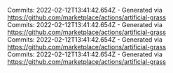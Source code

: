 Commits: 2022-02-12T13:41:42.654Z - Generated via https://github.com/marketplace/actions/artificial-grass
<br>
Commits: 2022-02-12T13:41:42.654Z - Generated via https://github.com/marketplace/actions/artificial-grass
<br>
Commits: 2022-02-12T13:41:42.654Z - Generated via https://github.com/marketplace/actions/artificial-grass
<br>
Commits: 2022-02-12T13:41:42.654Z - Generated via https://github.com/marketplace/actions/artificial-grass
<br>
